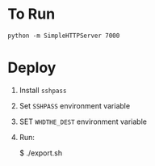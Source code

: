 # To Run

	python -m SimpleHTTPServer 7000

# Deploy
1. Install `sshpass`
2. Set `SSHPASS` environment variable
3. SET `WHDTHE_DEST` environment variable
4. Run:

	$ ./export.sh

